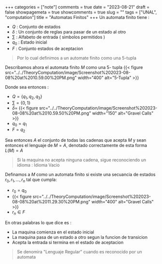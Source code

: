 +++
categories = ["note"]
comments = true
date = "2023-08-21"
draft = false
showpagemeta = true
showcomments = true
slug = ""
tags = ["UNAL", "computation"]
title = "Automatas Finitos"
+++
Un automata finito tiene :
- $Q$  : Conjunto de estados 
-  $\delta$   : Un conjunto de reglas para pasar de un estado al otro
- $\sum$ :  Alfabeto de entrada ( simbolos permitidos )
-  $q_0$  : Estado inicial
- $F$  :  Conjunto estados de aceptacion

> Por lo cual definimos a un automate finito como una 5-tupla 


Describamos ahora el automata finito $M$ como una 5- tupla 
{{< figure src="../../TheoryComputation/image/Screenshot%202023-08-08%20at%2010.59.00%20PM.png" width="400" alt="5-Tupla"  >}}

Donde sea entonces : 
- $Q = \{q_1, q_2, q_3\}$
- $\sum = \{0,1\}$
- $\delta =$ {{< figure src="../../TheoryComputation/image/Screenshot%202023-08-08%20at%2010.59.50%20PM.png" width="150" alt="Gravel Calls" >}}
- $q_0 = q_1$
- $F = q_2$

Sea entonces $A$ el conjunto de todas las cadenas que acepta $M$ y sean entonces el lenguaje de $M = A$, denotado correctamente de esta forma $L(M) = A$ 

> Si la maquina no acepta ninguna cadena, sigue reconociendo un idioma : Idioma Vacio 

Definamos a $M$ como un automata finito si existe una secuancia de estados $r_0, r_1, ..., r_n$ tal que cumpla:
- $r_0 = q_0$
- {{< figure src="../../TheoryComputation/image/Screenshot%202023-08-08%20at%2011.29.30%20PM.png" width="400" alt="Gravel Calls" >}}
- $r_n \in F$ 

En otras palabras lo que dice es :
- La maquina comienza en el estado inicial 
- La maquina pasa de un estado a otro segun la funcion de transicion 
- Acepta la entrada si termina en el estado de aceptacion 


> Se denomira "Lenguaje Regular" cuando es reconocido por un automata